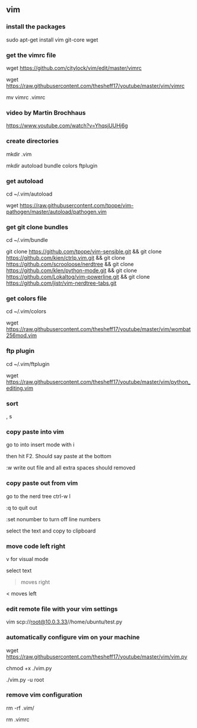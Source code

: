 ## vim

### install the packages
sudo apt-get install vim git-core wget

### get the vimrc file
wget https://github.com/citylock/vim/edit/master/vimrc

wget https://raw.githubusercontent.com/thesheff17/youtube/master/vim/vimrc

mv vimrc .vimrc

### video by Martin Brochhaus
https://www.youtube.com/watch?v=YhqsjUUHj6g

### create directories
mkdir .vim

mkdir autoload bundle colors ftplugin

### get autoload
cd ~/.vim/autoload

wget https://raw.githubusercontent.com/tpope/vim-pathogen/master/autoload/pathogen.vim

### get git clone bundles
cd ~/.vim/bundle

git clone https://github.com/tpope/vim-sensible.git && git clone https://github.com/kien/ctrlp.vim.git && git clone https://github.com/scrooloose/nerdtree && git clone https://github.com/klen/python-mode.git && git clone https://github.com/Lokaltog/vim-powerline.git && git clone https://github.com/jistr/vim-nerdtree-tabs.git

### get colors file
cd ~/.vim/colors

wget https://raw.githubusercontent.com/thesheff17/youtube/master/vim/wombat256mod.vim

### ftp plugin
cd ~/.vim/ftplugin

wget https://raw.githubusercontent.com/thesheff17/youtube/master/vim/python_editing.vim

### sort
, s

### copy paste into vim
go to into insert mode with i

then hit F2.  Should say paste at the bottom

:w write out file and all extra spaces should removed

### copy paste out from vim
go to the nerd tree ctrl-w l

:q to quit out

:set nonumber to turn off line numbers

select the text and copy to clipboard

### move code left right
v for visual mode

select text

> moves right

< moves left

### edit remote file with your vim settings
vim scp://root@10.0.3.33//home/ubuntu/test.py

### automatically configure vim on your machine
wget https://raw.githubusercontent.com/thesheff17/youtube/master/vim/vim.py

chmod +x ./vim.py

./vim.py -u root

### remove vim configuration
rm -rf .vim/

rm .vimrc
